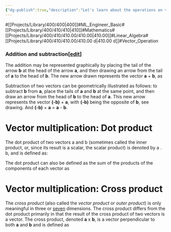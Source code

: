 ```yaml
---
{"dg-publish":true,"description":"Let's learn about the operations on vectors.","permalink":"/projects/library/400/410/410-00/410-00-d/","dgPassFrontmatter":true,"noteIcon":"0","created":"2024-01-21T17:40:42.523+09:00","updated":"2024-04-10T19:53:42.778+09:00"}
---
```


#[[Projects/Library/400/400\|400]]#ML_Engineer_Basic#[[Projects/Library/400/410/410\|410]]#Mathematics#[[Projects/Library/400/410/410.00/410.00\|410.00]]#Linear_Algebra#[[Projects/Library/400/410/410.00/410.00 d\|410.00 d]]#Vector_Operation

### Addition and subtraction[[edit](https://en.wikipedia.org/w/index.php?title=Euclidean_vector&action=edit&section=14 "Edit section: Addition and subtraction")]

The addition may be represented graphically by placing the tail of the arrow **b** at the head of the arrow **a**, and then drawing an arrow from the tail of **a** to the head of **b**. The new arrow drawn represents the vector **a** + **b**, as 



Subtraction of two vectors can be geometrically illustrated as follows: to subtract **b** from **a**, place the tails of **a** and **b** at the same point, and then draw an arrow from the head of **b** to the head of **a**. This new arrow represents the vector **(-b)** + **a**, with **(-b)** being the opposite of **b**, see drawing. And **(-b)** + **a** = **a** - **b**.




# Vector multiplication: Dot product
The dot product of two vectors a and b (sometimes called the inner product, or, since its result is a scalar, the scalar product) is denoted by a . b, and is defined as:



The dot product can also be defined as the sum of the products of the components of each vector as


# Vector multiplication: Cross product
The _cross product_ (also called the _vector product_ or _outer product_) is only meaningful in three or [seven](https://en.wikipedia.org/wiki/Seven-dimensional_cross_product "Seven-dimensional cross product") dimensions. The cross product differs from the dot product primarily in that the result of the cross product of two vectors is a vector. The cross product, denoted **a** x **b**, is a vector perpendicular to both **a** and **b** and is defined as




